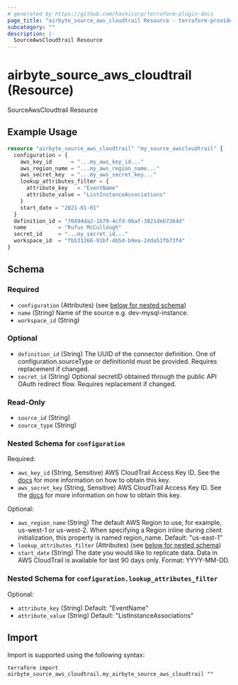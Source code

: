 ```yaml
---
# generated by https://github.com/hashicorp/terraform-plugin-docs
page_title: "airbyte_source_aws_cloudtrail Resource - terraform-provider-airbyte"
subcategory: ""
description: |-
  SourceAwsCloudtrail Resource
---
```


# airbyte_source_aws_cloudtrail (Resource)

SourceAwsCloudtrail Resource

## Example Usage

```terraform
resource "airbyte_source_aws_cloudtrail" "my_source_awscloudtrail" {
  configuration = {
    aws_key_id      = "...my_aws_key_id..."
    aws_region_name = "...my_aws_region_name..."
    aws_secret_key  = "...my_aws_secret_key..."
    lookup_attributes_filter = {
      attribute_key   = "EventName"
      attribute_value = "ListInstanceAssociations"
    }
    start_date = "2021-01-01"
  }
  definition_id = "70494da2-1b79-4cfd-9baf-3821deb7264d"
  name          = "Rufus McCullough"
  secret_id     = "...my_secret_id..."
  workspace_id  = "fb531266-91bf-4b5d-b9ea-24da51fb73f4"
}
```

<!-- schema generated by tfplugindocs -->
## Schema

### Required

- `configuration` (Attributes) (see [below for nested schema](#nestedatt--configuration))
- `name` (String) Name of the source e.g. dev-mysql-instance.
- `workspace_id` (String)

### Optional

- `definition_id` (String) The UUID of the connector definition. One of configuration.sourceType or definitionId must be provided. Requires replacement if changed.
- `secret_id` (String) Optional secretID obtained through the public API OAuth redirect flow. Requires replacement if changed.

### Read-Only

- `source_id` (String)
- `source_type` (String)

<a id="nestedatt--configuration"></a>
### Nested Schema for `configuration`

Required:

- `aws_key_id` (String, Sensitive) AWS CloudTrail Access Key ID. See the <a href="https://docs.airbyte.com/integrations/sources/aws-cloudtrail">docs</a> for more information on how to obtain this key.
- `aws_secret_key` (String, Sensitive) AWS CloudTrail Access Key ID. See the <a href="https://docs.airbyte.com/integrations/sources/aws-cloudtrail">docs</a> for more information on how to obtain this key.

Optional:

- `aws_region_name` (String) The default AWS Region to use, for example, us-west-1 or us-west-2. When specifying a Region inline during client initialization, this property is named region_name. Default: "us-east-1"
- `lookup_attributes_filter` (Attributes) (see [below for nested schema](#nestedatt--configuration--lookup_attributes_filter))
- `start_date` (String) The date you would like to replicate data. Data in AWS CloudTrail is available for last 90 days only. Format: YYYY-MM-DD.

<a id="nestedatt--configuration--lookup_attributes_filter"></a>
### Nested Schema for `configuration.lookup_attributes_filter`

Optional:

- `attribute_key` (String) Default: "EventName"
- `attribute_value` (String) Default: "ListInstanceAssociations"

## Import

Import is supported using the following syntax:

```shell
terraform import airbyte_source_aws_cloudtrail.my_airbyte_source_aws_cloudtrail ""
```
